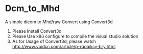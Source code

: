 # Dcm_to_Mhd
A simple dicom to Mhd/raw Convert using Convert3d

1. Please Install Convert3d
2. Please Use x86 configure to compile the visual studio solution
3. As for Usage of Convert3d, please watch http://www.voidcn.com/article/p-rqoaikcy-bry.html

